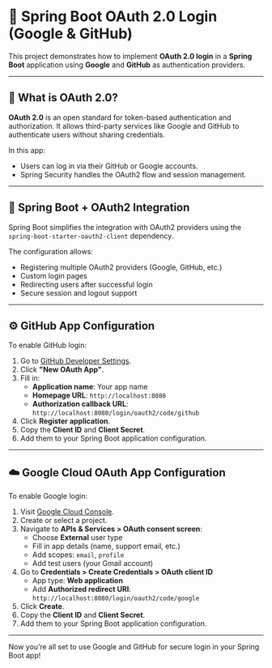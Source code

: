 # 🔐 Spring Boot OAuth 2.0 Login (Google & GitHub)

This project demonstrates how to implement **OAuth 2.0 login** in a **Spring Boot** application using **Google** and **GitHub** as authentication providers.

---

## 📌 What is OAuth 2.0?

**OAuth 2.0** is an open standard for token-based authentication and authorization. It allows third-party services like Google and GitHub to authenticate users without sharing credentials.

In this app:
- Users can log in via their GitHub or Google accounts.
- Spring Security handles the OAuth2 flow and session management.

---

## 🚀 Spring Boot + OAuth2 Integration

Spring Boot simplifies the integration with OAuth2 providers using the `spring-boot-starter-oauth2-client` dependency.

The configuration allows:
- Registering multiple OAuth2 providers (Google, GitHub, etc.)
- Custom login pages
- Redirecting users after successful login
- Secure session and logout support

---

## ⚙️ GitHub App Configuration

To enable GitHub login:

1. Go to [GitHub Developer Settings](https://github.com/settings/developers).
2. Click **"New OAuth App"**.
3. Fill in:
    - **Application name**: Your app name
    - **Homepage URL**: `http://localhost:8080`
    - **Authorization callback URL**: `http://localhost:8080/login/oauth2/code/github`
4. Click **Register application**.
5. Copy the **Client ID** and **Client Secret**.
6. Add them to your Spring Boot application configuration.

---

## ☁️ Google Cloud OAuth App Configuration

To enable Google login:

1. Visit [Google Cloud Console](https://console.cloud.google.com/).
2. Create or select a project.
3. Navigate to **APIs & Services > OAuth consent screen**:
    - Choose **External** user type
    - Fill in app details (name, support email, etc.)
    - Add scopes: `email`, `profile`
    - Add test users (your Gmail account)
4. Go to **Credentials > Create Credentials > OAuth client ID**
    - App type: **Web application**
    - Add **Authorized redirect URI**: `http://localhost:8080/login/oauth2/code/google`
5. Click **Create**.
6. Copy the **Client ID** and **Client Secret**.
7. Add them to your Spring Boot application configuration.

---

Now you’re all set to use Google and GitHub for secure login in your Spring Boot app!
